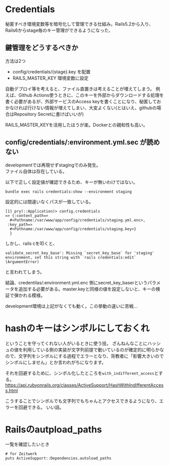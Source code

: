 # Credentials

秘匿すべき環境変数等を暗号化して管理できる仕組み。Rails5.2から入り、Rails6からstage毎のキー管理ができるようになった、

## 鍵管理をどうするべきか

方法は2つ
- config/credentials/{stage}.key を配置
- RAILS_MASTER_KEY 環境変数に設定

自動デプロイ等を考えると、ファイル直置きは考えることが増えてしまう。
例えば、Github Actions使うときに、このキーを外部からダウンロードする処理を書く必要があるが、外部サービスのAccess keyを書くことになり、秘匿しておかなければ行けない情報が増えてしまい、大変よくない(とはいえ、githubの場合はRepository Secretに書けばいいが)

RAILS_MASTER_KEYを活用したほうが楽。Dockerとの親和性も高い。

## config/credentials/:environment.yml.sec が読めない

developmentでは再現せずstagingでのみ発生。  
ファイル自体は存在している。


以下で正しく設定値が確認できるため、キーが無いわけではない。
```
bundle exec rails credentials:show --environment staging
```

設定的には間違いなくパスが一致している。

```
[1] pry(::Application)> config.credentials
=> {:content_path=>
  #<Pathname:/var/www/app/config/credentials/staging.yml.enc>,
 :key_path=>
  #<Pathname:/var/www/app/config/credentials/staging.key>}
  }
```

しかし、rails cを叩くと、

```
validate_secret_key_base': Missing `secret_key_base` for 'staging' environment, set this string with `rails credentials:edit` (ArgumentError)
```

と言われてしまう。

結論、credentilas/:environment.yml.enc 側にsecret_key_baserというパラメータを追加する必要がある。master.keyと同様の値を設定しないと、キーの検証で弾かれる模様。

development環境は上記がなくても動く。この挙動の違いに苦戦...

# hashのキーはシンボルにしておくれ

ということを守ってくれない人がいるときに使う技。
ざんねんなことにハッシュの値を利用している側の実装が文字列前提で動いているのが確定的に明らかなので、文字列をシンボルにする過程でエラーとなり、背教者に「影響大きいのでシンボルにしません」とか言われがちになります。

それを回避するために、シンボル化したところを`with_indifferent_access`とする。
https://api.rubyonrails.org/classes/ActiveSupport/HashWithIndifferentAccess.html

こうすることでシンボルでも文字列でもちゃんとアクセスできるようになり、エラーを回避できる。
いい話。


# Railsのautpload_paths


一覧を確認したいとき
```
# for Zeitwerk
puts ActiveSupport::Dependencies.autoload_paths
```
